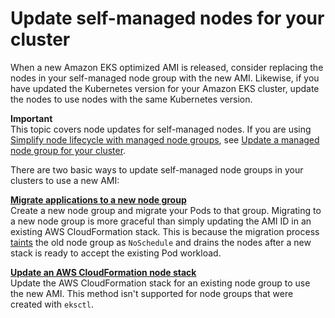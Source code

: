 # Update self\-managed nodes for your cluster<a name="update-workers"></a>

When a new Amazon EKS optimized AMI is released, consider replacing the nodes in your self\-managed node group with the new AMI\. Likewise, if you have updated the Kubernetes version for your Amazon EKS cluster, update the nodes to use nodes with the same Kubernetes version\.

**Important**  
This topic covers node updates for self\-managed nodes\. If you are using [Simplify node lifecycle with managed node groups](managed-node-groups.md), see [Update a managed node group for your cluster](update-managed-node-group.md)\.

There are two basic ways to update self\-managed node groups in your clusters to use a new AMI:

**[Migrate applications to a new node group](migrate-stack.md)**  
Create a new node group and migrate your Pods to that group\. Migrating to a new node group is more graceful than simply updating the AMI ID in an existing AWS CloudFormation stack\. This is because the migration process [taints](https://kubernetes.io/docs/concepts/scheduling-eviction/taint-and-toleration/) the old node group as `NoSchedule` and drains the nodes after a new stack is ready to accept the existing Pod workload\.

**[Update an AWS CloudFormation node stack](update-stack.md)**  
Update the AWS CloudFormation stack for an existing node group to use the new AMI\. This method isn't supported for node groups that were created with `eksctl`\.